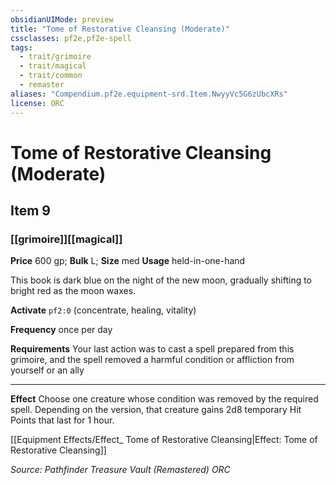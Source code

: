 ```yaml
---
obsidianUIMode: preview
title: "Tome of Restorative Cleansing (Moderate)"
cssclasses: pf2e,pf2e-spell
tags:
  - trait/grimoire
  - trait/magical
  - trait/common
  - remaster
aliases: "Compendium.pf2e.equipment-srd.Item.NwyyVc5G6zUbcXRs"
license: ORC
---
```

# Tome of Restorative Cleansing (Moderate)
## Item 9
### [[grimoire]][[magical]]


**Price** 600 gp; 
**Bulk** L; **Size** med
**Usage** held-in-one-hand

This book is dark blue on the night of the new moon, gradually shifting to bright red as the moon waxes.

**Activate** `pf2:0` (concentrate, healing, vitality)

**Frequency** once per day

**Requirements** Your last action was to cast a spell prepared from this grimoire, and the spell removed a harmful condition or affliction from yourself or an ally

* * *

**Effect** Choose one creature whose condition was removed by the required spell. Depending on the version, that creature gains 2d8 temporary Hit Points that last for 1 hour.

[[Equipment Effects/Effect_ Tome of Restorative Cleansing|Effect: Tome of Restorative Cleansing]]

*Source: Pathfinder Treasure Vault (Remastered)*
*ORC*